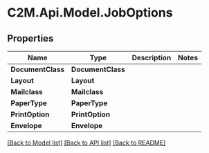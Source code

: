 # C2M.Api.Model.JobOptions

## Properties

Name | Type | Description | Notes
------------ | ------------- | ------------- | -------------
**DocumentClass** | **DocumentClass** |  | 
**Layout** | **Layout** |  | 
**Mailclass** | **Mailclass** |  | 
**PaperType** | **PaperType** |  | 
**PrintOption** | **PrintOption** |  | 
**Envelope** | **Envelope** |  | 

[[Back to Model list]](../../README.md#documentation-for-models) [[Back to API list]](../../README.md#documentation-for-api-endpoints) [[Back to README]](../../README.md)

